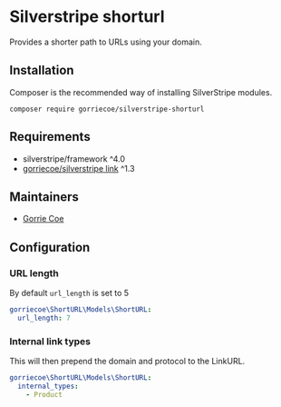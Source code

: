 # Silverstripe shorturl

Provides a shorter path to URLs using your domain.

## Installation
Composer is the recommended way of installing SilverStripe modules.
```
composer require gorriecoe/silverstripe-shorturl
```

## Requirements

- silverstripe/framework ^4.0
- [gorriecoe/silverstripe link](https://github.com/gorriecoe/silverstripe-link) ^1.3

## Maintainers

- [Gorrie Coe](https://github.com/gorriecoe)

## Configuration

### URL length

By default `url_length` is set to 5

```yml
gorriecoe\ShortURL\Models\ShortURL:
  url_length: 7
```

### Internal link types

This will then prepend the domain and protocol to the LinkURL.

```yml
gorriecoe\ShortURL\Models\ShortURL:
  internal_types:
    - Product
```
